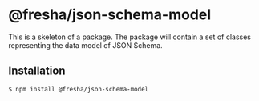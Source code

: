 # @fresha/json-schema-model

This is a skeleton of a package. The package will contain a set of classes
representing the data model of JSON Schema.

## Installation

```bash
$ npm install @fresha/json-schema-model
```
